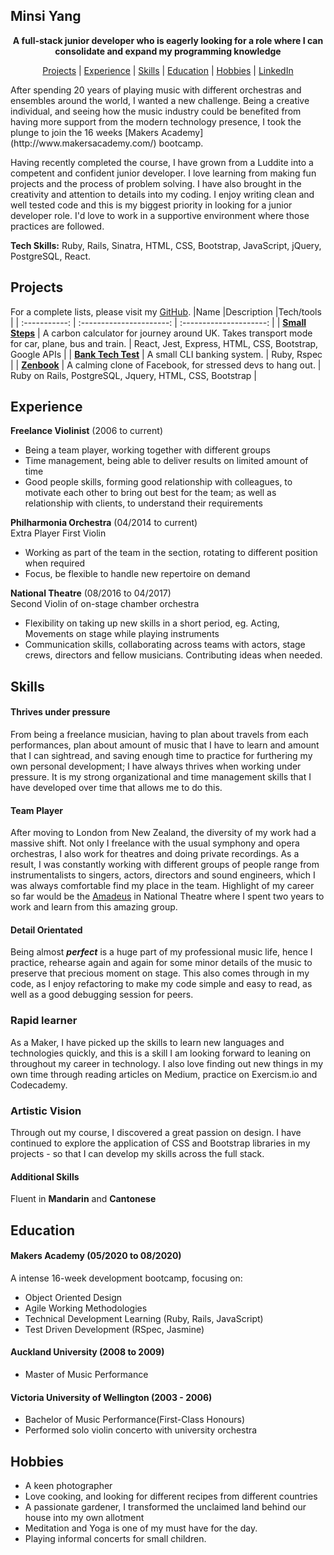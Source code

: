 ## Minsi Yang
<div align='center'>

 **A full-stack junior developer who is eagerly looking for a role where I can consolidate and expand my programming knowledge** 


  [Projects](#projects) | [Experience](#experience) | [Skills](#skills) | [Education](#education) | [Hobbies](#hobbies) | [LinkedIn](https://www.linkedin.com/in/minsi-yang-281aa082/)
</div>
After spending 20 years of playing music with different orchestras and ensembles around the world, I wanted a new challenge. Being a creative individual, and seeing how the music industry could be benefited from having more support from the modern technology presence, I took the plunge to join the 16 weeks [Makers Academy](http://www.makersacademy.com/) bootcamp.

Having recently completed the course, I have grown from a Luddite into a competent and confident junior developer. I love learning from making fun projects and the process of problem solving. I have also brought in the creativity and attention to details into my coding. I enjoy writing clean and well tested code and this is my biggest priority in looking for a junior developer role. I'd love to work in a supportive environment where those practices are followed.

**Tech Skills:** Ruby, Rails, Sinatra, HTML, CSS, Bootstrap, JavaScript, jQuery, PostgreSQL, React.


## Projects

 For a complete lists, please visit my [GitHub](https://github.com/minsiyang).
|Name           |Description               |Tech/tools               |
| :-----------: | :----------------------: | :---------------------: |
| **[Small Steps](https://small-steps2020.herokuapp.com/)** | A carbon calculator for journey around UK. Takes transport mode for car, plane, bus and train. | React, Jest, Express, HTML, CSS, Bootstrap, Google APIs |
| **[Bank Tech Test](https://github.com/minsiyang/Bank)**   | A small CLI banking system. | Ruby, Rspec |
| **[Zenbook](https://zenbook4u.herokuapp.com/users/sign_in)** | A calming clone of Facebook, for stressed devs to hang out. | Ruby on Rails, PostgreSQL, Jquery, HTML, CSS, Bootstrap |


## Experience

**Freelance Violinist** (2006 to current)  

- Being a team player, working together with different groups
- Time management, being able to deliver results on limited amount of time
- Good people skills, forming good relationship with colleagues, to motivate each other to bring out best for the team; as well as relationship with clients, to understand their requirements

**Philharmonia Orchestra** (04/2014 to current)  
Extra Player First Violin

- Working as part of the team in the section, rotating to different position when required
- Focus, be flexible to handle new repertoire on demand

**National Theatre** (08/2016 to 04/2017)  
Second Violin of on-stage chamber orchestra

- Flexibility on taking up new skills in a short period, eg. Acting, Movements on stage while playing instruments
- Communication skills, collaborating across teams with actors, stage crews, directors and fellow musicians. Contributing ideas when needed.


## Skills

#### Thrives under pressure
From being a freelance musician, having to plan about travels from each performances, plan about amount of music that I have to learn and amount that I can sightread, and saving enough time to practice for furthering my own personal development; I have always thrives when working under pressure. It is my strong organizational and time management skills that I have developed over time that allows me to do this.

#### Team Player
After moving to London from New Zealand, the diversity of my work had a massive shift. Not only I freelance with the usual symphony and opera orchestras, I also work for theatres and doing private recordings. As a result, I was constantly working with different groups of people range from instrumentalists to singers, actors, directors and sound engineers, which I was always comfortable find my place in the team. Highlight of my career so far would be the [Amadeus](https://www.nationaltheatre.org.uk/shows/nt-at-home-amadeus) in National Theatre where I spent two years to work and learn from this amazing group. 

#### Detail Orientated
Being almost ***perfect*** is a huge part of my professional music life, hence I practice, rehearse again and again for some minor details of the music to preserve that precious moment on stage. This also comes through in my code, as I enjoy refactoring to make my code simple and easy to read, as well as a good debugging session for peers.

### Rapid learner 
As a Maker, I have picked up the skills to learn new languages and technologies quickly, and this is a skill I am looking forward to leaning on throughout my career in technology. I also love finding out new things in my own time through reading articles on Medium, practice on Exercism.io and Codecademy.

### Artistic Vision
Through out my course, I discovered a great passion on design. I have continued to explore the application of CSS and Bootstrap libraries in my projects - so that I can develop my skills across the full stack.

#### Additional Skills
Fluent in **Mandarin** and **Cantonese**


## Education

#### Makers Academy (05/2020 to 08/2020)
A intense 16-week development bootcamp, focusing on: 

- Object Oriented Design
- Agile Working Methodologies
- Technical Development Learning (Ruby, Rails, JavaScript)
- Test Driven Development (RSpec, Jasmine)

#### Auckland University (2008 to 2009)

- Master of Music Performance

#### Victoria University of Wellington (2003 - 2006)

- Bachelor of Music Performance(First-Class Honours)
- Performed solo violin concerto with university orchestra


## Hobbies
- A keen photographer
- Love cooking, and looking for different recipes from different countries
- A passionate gardener, I transformed the unclaimed land behind our house into my own allotment
- Meditation and Yoga is one of my must have for the day.
- Playing informal concerts for small children.
